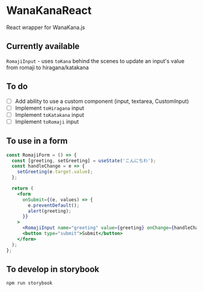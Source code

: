# WanaKanaReact

React wrapper for WanaKana.js

## Currently available
`RomajiInput` - uses `toKana` behind the scenes to update an input's value from romaji to hiragana/katakana

## To do
- [ ] Add ability to use a custom component (input, textarea, CustomInput)
- [ ] Implement `toHiragana` input
- [ ] Implement `toKatakana` input
- [ ] Implement `toRomaji` input

## To use in a form

```jsx
const RomajiForm = () => {
  const [greeting, setGreeting] = useState('こんにちわ');
  const handleChange = e => {
    setGreeting(e.target.value);
  };

  return (
    <form
      onSubmit={(e, values) => {
        e.preventDefault();
        alert(greeting);
      }}
    >
      <RomajiInput name="greeting" value={greeting} onChange={handleChange} />
      <button type="submit">Submit</button>
    </form>
  );
};
```

## To develop in storybook

`npm run storybook`
